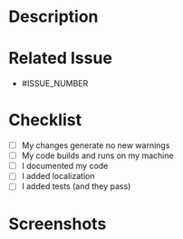 # Description

<!--- REQUIRED: Describe what changed in detail -->

# Related Issue

<!--- REQUIRED: Tag all related issues (e.g. * #23) -->
* #ISSUE_NUMBER

# Checklist

<!--- Add things that are not yet implemented above -->
- [ ] My changes generate no new warnings
- [ ] My code builds and runs on my machine
- [ ] I documented my code
- [ ] I added localization
- [ ] I added tests (and they pass)

# Screenshots

<!--- REQUIRED: if issue is UI related -->

<!--- IMPORTANT: Fill out all required fields. Otherwise we might close this PR temporarily -->
